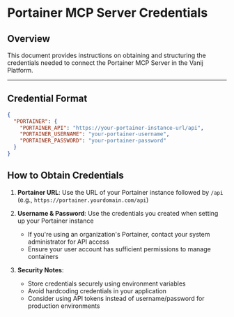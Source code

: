 # Portainer MCP Server Credentials

## Overview
This document provides instructions on obtaining and structuring the credentials needed to connect the Portainer MCP Server in the Vanij Platform.

---

## Credential Format
```json
{
  "PORTAINER": {
    "PORTAINER_API": "https://your-portainer-instance-url/api",
    "PORTAINER_USERNAME": "your-portainer-username",
    "PORTAINER_PASSWORD": "your-portainer-password"
  }
}
```

## How to Obtain Credentials

1. **Portainer URL**: Use the URL of your Portainer instance followed by `/api` (e.g., `https://portainer.yourdomain.com/api`)

2. **Username & Password**: Use the credentials you created when setting up your Portainer instance
   - If you're using an organization's Portainer, contact your system administrator for API access
   - Ensure your user account has sufficient permissions to manage containers

3. **Security Notes**:
   - Store credentials securely using environment variables
   - Avoid hardcoding credentials in your application
   - Consider using API tokens instead of username/password for production environments
